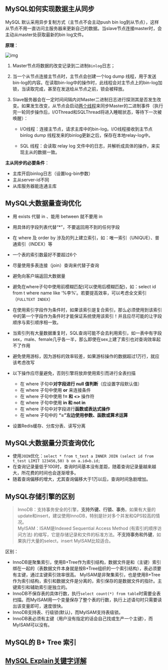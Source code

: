 ## MySQL如何实现数据主从同步

MySQL 默认采用异步复制方式（主节点不会主动push bin log到从节点），这样从节点不用一直访问主服务器来更新自己的数据。当slave节点连接master时，会主动从master处获取最新的bin log文件。

**原理**：

![img](https://pic1.zhimg.com/80/v2-1b0c3f31bd398c39b9e0930059b0ca24_720w.jpg)

1. Master节点将数据的改变记录到二进制`Binlog`日志；
2. 当一个从节点连接主节点时，主节点会创建一个log dump 线程，用于发送bin-log的内容。在读取bin-log中的操作时，此线程会对主节点上的bin-log加锁，当读取完成，甚至在发送给从节点之前，锁会被释放。

3. Slave服务器会在一定时间间隔内对Master二进制日志进行探测其是否发生改变。如果发生改变，从节点会启动<u>两个线程</u>来同步Master的二进制事件（执行完一轮同步操作后，I/OThread和SQLThread将进入睡眠状态，等待下一次被唤醒）：

   - I/O线程：连接主节点，请求主库中的bin-log。I/O线程接收到主节点binlog dump 线程发来的binlog更新之后，保存在本地relay-log中。

   - SQL 线程：会读取 relay log 文件中的日志，并解析成具体的操作，来实现主从的数据一致。

**主从同步的必要条件**：

- 主库开启binlog日志（设置log-bin参数）
- 主从server-id不同
- 从库服务器能连通主库


## MySQL大数据量查询优化

- 用 exists 代替 in 、能用 between 就不要用 in
- 用具体的字段列表代替“*”，不要返回用不到的任何字段
- 在 where 及 order by 涉及的列上建立索引，如：唯一索引（UNIQUE）、普通索引（INDEX）等
- 一个表的索引数最好不要超过6个
- 尽量使用多表连接（join）查询来代替子查询
- 避免向客户端返回大数据量
- 避免在where子句中使用前模糊匹配(可以使用后模糊匹配)，如：select id from t where name like ‘%李%’。若要提高效率，可以考虑全文索引（`FULLTEXT INDEX`）
- 在使用索引字段作为条件时，如果该索引是复合索引，那么必须使用到该索引中的第一个字段作为条件时才能保证系统使用该索引！并且应尽可能的让字段顺序与索引顺序相一致。
- 当索引列有大量数据重复时，SQL查询可能不会去利用索引，如一表中有字段sex，male、female几乎各一半，那么即使在sex上建了索引也对查询效率起不了作用
- 避免使用游标，因为游标的效率较差，如果游标操作的数据超过1万行，就应该考虑改写

- 以下操作应尽量避免，否则引擎将放弃使用索引而进行全表扫描
  - 在 where 子句中**对字段进行 null 值判断**（应设置字段默认值）
  - 在 where 子句中使用 **or** 来连接条件
  - 在 where 子句中使用 **!= 和 <>** 操作符
  - 在 where 子句中使用 **in 和 not in**
  - 在 where 子句中对字段进行**函数或表达式操作**
  - 在 where 子句中的 **“=”左边使用参数、函数或算术运算**

- 设置Redis缓存、分库分表、读写分离

## MySQL大数据量分页查询优化
- 使用`JOIN`优化：`select * from t_test a INNER JOIN (select id from t_test LIMIT 123456,50) b on a.id=b.id;`
- 在查询记录量低于100时，查询时间基本没有差距，随着查询记录量越来越大，所花费的时间也会逐渐增多。
- 随着查询偏移的增大，尤其查询偏移大于1万以后，查询时间急剧增加。

## MySQL存储引擎的区别
> InnoDB：支持事务安全的引擎，**支持外键、行锁、事务**。如果有大量的update和insert，建议使用InnoDB，特别是针对多个并发和QPS较高的情况。  
> MyISAM：ISAM是Indexed Sequential Access Method (有索引的顺序访问方法) 的缩写，它是存储记录和文件的标准方法。**不支持事务和外键**，如果执行大量的select，insert MyISAM比较适合。  
  
区别：
- InnoDB是聚集索引，使用B+Tree作为索引结构，数据文件是和（主键）索引绑在一起的（表数据文件本身就是按B+Tree组织的一个索引结构），表必须要有主键，通过主键索引效率很高。
  MyISAM是非聚集索引，也是使用B+Tree作为索引结构，索引和数据文件是分离的，索引保存的是数据文件的指针。主键索引和辅助索引是独立的。
- InnoDB不保存表的具体行数，执行`select count(*) from table`时需要全表扫描。而MyISAM用一个变量保存了整个表的行数，执行上述语句时只需要读出该变量即可，速度很快。
- InnoDB支持表、行级锁(默认)，而MyISAM支持表级锁。
- InnoDB表必须有主键（用户没有指定的话会自己找或生产一个主键），而MyISAM可以没有。



## MySQL的 B+ Tree 索引

## [MySQL Explain关键字详解](https://www.cnblogs.com/tufujie/p/9413852.html)






